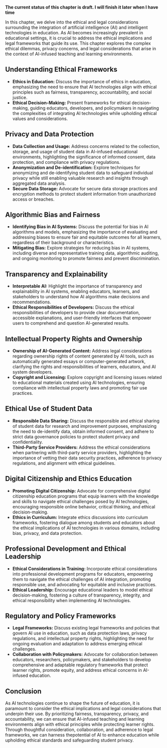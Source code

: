 **The current status of this chapter is draft. I will finish it later when I have time**

In this chapter, we delve into the ethical and legal considerations surrounding the integration of artificial intelligence (AI) and intelligent technologies in education. As AI becomes increasingly prevalent in educational settings, it is crucial to address the ethical implications and legal frameworks that guide its use. This chapter explores the complex ethical dilemmas, privacy concerns, and legal considerations that arise in the context of AI-infused teaching and learning environments.

Understanding Ethical Frameworks
--------------------------------

* **Ethics in Education:** Discuss the importance of ethics in education, emphasizing the need to ensure that AI technologies align with ethical principles such as fairness, transparency, accountability, and social justice.
* **Ethical Decision-Making:** Present frameworks for ethical decision-making, guiding educators, developers, and policymakers in navigating the complexities of integrating AI technologies while upholding ethical values and considerations.

Privacy and Data Protection
---------------------------

* **Data Collection and Usage:** Address concerns related to the collection, storage, and usage of student data in AI-infused educational environments, highlighting the significance of informed consent, data protection, and compliance with privacy regulations.
* **Anonymization and De-identification:** Explore techniques for anonymizing and de-identifying student data to safeguard individual privacy while still enabling valuable research and insights through aggregated data analysis.
* **Secure Data Storage:** Advocate for secure data storage practices and encryption methods to protect student information from unauthorized access or breaches.

Algorithmic Bias and Fairness
-----------------------------

* **Identifying Bias in AI Systems:** Discuss the potential for bias in AI algorithms and models, emphasizing the importance of evaluating and addressing biases to ensure fair and equitable outcomes for all learners, regardless of their background or characteristics.
* **Mitigating Bias:** Explore strategies for reducing bias in AI systems, including diverse and representative training data, algorithmic auditing, and ongoing monitoring to promote fairness and prevent discrimination.

Transparency and Explainability
-------------------------------

* **Interpretable AI:** Highlight the importance of transparency and explainability in AI systems, enabling educators, learners, and stakeholders to understand how AI algorithms make decisions and recommendations.
* **Ethical Responsibilities of Developers:** Discuss the ethical responsibilities of developers to provide clear documentation, accessible explanations, and user-friendly interfaces that empower users to comprehend and question AI-generated results.

Intellectual Property Rights and Ownership
------------------------------------------

* **Ownership of AI-Generated Content:** Address legal considerations regarding ownership rights of content generated by AI tools, such as automatically generated essays or computer-generated artwork, clarifying the rights and responsibilities of learners, educators, and AI system developers.
* **Copyright and Licensing:** Explore copyright and licensing issues related to educational materials created using AI technologies, ensuring compliance with intellectual property laws and promoting fair use practices.

Ethical Use of Student Data
---------------------------

* **Responsible Data Sharing:** Discuss the responsible and ethical sharing of student data for research and improvement purposes, emphasizing the need to de-identify data, obtain informed consent, and adhere to strict data governance policies to protect student privacy and confidentiality.
* **Third-Party Service Providers:** Address the ethical considerations when partnering with third-party service providers, highlighting the importance of vetting their data security practices, adherence to privacy regulations, and alignment with ethical guidelines.

Digital Citizenship and Ethics Education
----------------------------------------

* **Promoting Digital Citizenship:** Advocate for comprehensive digital citizenship education programs that equip learners with the knowledge and skills to navigate ethical challenges posed by AI technologies, encouraging responsible online behavior, critical thinking, and ethical decision-making.
* **Ethics in Curriculum:** Integrate ethics discussions into curriculum frameworks, fostering dialogue among students and educators about the ethical implications of AI technologies in various domains, including bias, privacy, and data protection.

Professional Development and Ethical Leadership
-----------------------------------------------

* **Ethical Considerations in Training:** Incorporate ethical considerations into professional development programs for educators, empowering them to navigate the ethical challenges of AI integration, promoting responsible use, and advocating for equitable and inclusive practices.
* **Ethical Leadership:** Encourage educational leaders to model ethical decision-making, fostering a culture of transparency, integrity, and ethical responsibility when implementing AI technologies.

Regulatory and Policy Frameworks
--------------------------------

* **Legal Frameworks:** Discuss existing legal frameworks and policies that govern AI use in education, such as data protection laws, privacy regulations, and intellectual property rights, highlighting the need for ongoing evaluation and adaptation to address emerging ethical challenges.
* **Collaboration with Policymakers:** Advocate for collaboration between educators, researchers, policymakers, and stakeholders to develop comprehensive and adaptable regulatory frameworks that protect learner rights, promote equity, and address ethical concerns in AI-infused education.

Conclusion
----------

As AI technologies continue to shape the future of education, it is paramount to consider the ethical implications and legal considerations that underpin their use. By prioritizing fairness, transparency, privacy, and accountability, we can ensure that AI-infused teaching and learning environments align with ethical principles while protecting learner rights. Through thoughtful consideration, collaboration, and adherence to legal frameworks, we can harness thepotential of AI to enhance education while upholding ethical standards and safeguarding student privacy.
